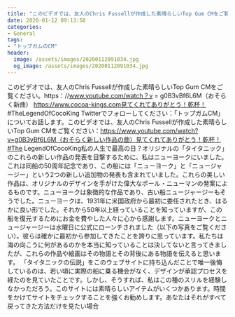 ```yaml
---
title: "このビデオでは、友人のChris Fussellが作成した素晴らしいTop Gum CMをご覧ください。"
date: 2020-01-12 09:13:58
categories:
- General
tags:
- "トップガムのCM"
header:
  image: /assets/images/20200112091034.jpg
  og_image: /assets/images/20200112091034.jpg
---
```


このビデオでは、友人のChris Fussellが作成した素晴らしいTop Gum CMをご覧ください。https：//www.youtube.com/watch？v = g0B3vBf6L6M（おそらく新曲） https://www.cocoa-kings.com見てくれてありがとう！乾杯！ #TheLegendOfCocoKing Twitterでフォローしてください：「トップガムCM」についてお話します。このビデオでは、友人のChris Fussellが作成した素晴らしいTop Gum CMをご覧ください：https://www.youtube.com/watch?v=g0B3vBf6L6M（おそらく新しい作品の曲）見てくれてありがとう！乾杯！#The LegendOfCocoKing私の人生で最高の日？オリジナルの「タイタニック」のこれらの新しい作品の発表を目撃するために、私はニューヨークにいました。これは同船の50周年記念であり、この船には「ニューヨーク」と「ニュージャージー」という2つの新しい追加物の発表も含まれていました。これらの美しい作品は、オリジナルのデザインを手がけた偉大なポール・ニューマンの発案によるものです。ニューヨークは象徴的な作品であり、古い船ニュージャージーもそうでした。ニューヨークは、1931年に米国政府から最初に委任されたとき、はるかに良い形でした。それから50年以上経っていることを知っていますが、この船を復元するためにお金を費やした人々に心から感謝します。ニューヨークとニュージャージーは水曜日に公式にローンチされました（以下の写真をご覧ください）。彼らは確かに最初から参加してきたことを誇りに思っています。私たちは海の向こうに何があるのかを本当に知っていることは決してないと言ってきましたが、これらの作品や絵画はその物語とその背後にある物語を伝えると思います。 「タイタニックの伝説」をこのウェブサイトに持ち込んだことで唯一後悔しているのは、若い頃に実際の船に乗る機会がなく、デザインが承認プロセスを経たのを見ていたことです。しかし、そうすれば、私はこの種のスリルを経験しなかっただろう。このサイトには素晴らしいアイテムがいくつかあります。時間をかけてサイトをチェックすることを強くお勧めします。あなたはそれがすべて戻ってきた方法だけを見たい場合
